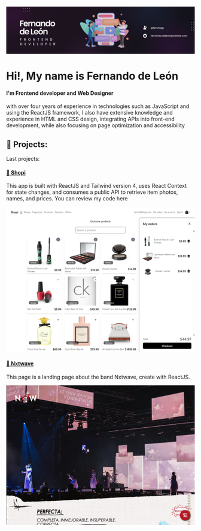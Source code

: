 ![Header](https://raw.githubusercontent.com/ferchodeleon/ferchodeleon/refs/heads/main/assets/images/portrait-fer.png)

# Hi!, My name is Fernando de León

#### I'm Frontend developer and Web Designer

with over four years of experience in technologies such as JavaScript and using the ReactJS framework, I also have extensive knowledge and experience in HTML and CSS design, integrating APIs into front-end development, while also focusing on page optimization and accessibility

## 🚀 Projects:

Last projects:

<h4><a href="https://ferchodeleon.github.io/shopi/">🛒 Shopi</a></h4>

This app is built with ReactJS and Tailwind version 4, uses React Context for state changes, and consumes a public API to retrieve item photos, names, and prices.
You can review my code here

![Logo](https://raw.githubusercontent.com/ferchodeleon/ferchodeleon/refs/heads/main/assets/images/shopi-image.png)

<h4><a href="https://www.nxtwave.band/">🛒 Nxtwave</a></h4>

This page is a landing page about the band Nxtwave, create with ReactJS.

![Logo](https://raw.githubusercontent.com/ferchodeleon/ferchodeleon/refs/heads/main/assets/images/nxtwave.png)
